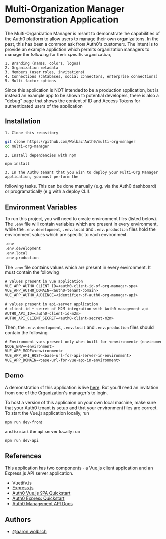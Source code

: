 
# Multi-Organization Manager Demonstration Application

The Multi-Organization Manager is meant to demonstrate the capabilities of the Auth0 platform to allow users to
manage their own organizaitons. In the past, this has been a common ask from Auth0's customers. The intent is
to provide an example appliction which permits organization managers to manage the following for their specific
organization;

    1. Branding (names, colors, logos)
    2. Organization metadata
    3. Members (user roles, invitations)
    4. Connections (databases, social connectors, enterprise connections)
    5. Multi-factor options

Since this application is NOT intended to be a production application, but is instead an example app to be shown
to potential developers, there is also a "debug" page that shows the content of ID and Access Tokens for authenticated
users of the application.

## Installation

    1. Clone this repository
```bash
git clone https://github.com/WolbachAuth0/multi-org-manager
cd multi-org-manager
```

    2. Install dependencies with npm
```bash
npm install
```

    3. In the Auth0 tenant that you wish to deploy your Multi-Org Manager application, you must perform the
following tasks. This can be done manually (e.g. via the Auth0 dashboard) or programatically (e.g with a deploy CLI).

## Environment Variables

To run this project, you will need to create environment files (listed below). The `.env` file will contain
variables which are present in every environment, while the `.env.development`, `.env.local` and 
`.env.production` files hold the environment values which are specific to each environment. 

```txt
.env
.env.development
.env.local
.env.production
```

The `.env` file contains values which are present in every environment. It must contain the following 

```txt
# values present in vue application
VUE_APP_AUTH0_CLIENT_ID=<auth0-client-id-of-org-manager-spa>
VUE_APP_AUTH0_DOMAIN=<auth0-tenant-domain>
VUE_APP_AUTH0_AUDIENCE=<identifier-of-auth0-org-manager-api>

# values present in api-server application
# client-id + secret of M2M integration with Auth0 management api
AUTH0_API_ID=<auth0-client-id-m2m>
AUTH0_API_CLIENT_SECRET=<auth0-client-secret-m2m>
```

Then, the `.env.development`, `.env.local` and `.env.production` files should contain the following

```txt
# Environment vars present only when built for <environment> (enviroment = development, local or production)
NODE_ENV=<environment>
VUE_APP_MODE=<environment>
VUE_APP_API_HOST=<base-url-for-api-server-in-environment>
VUE_APP_DOMAIN=<base-url-for-vue-app-in-environment>
```

## Demo

A demonstration of this application is live [here](https://multi-org-manager.herokuapp.com/). But you'll need an 
invitation from one of the Organization's manager's to login.

To host a version of this applicaion on your own local machine, make sure that your Auth0 tenant is setup and that your
environment files are correct. To start the Vue.js application locally, run
```bash
npm run dev-front
```
and to start the api server locally run
```bash
npm run dev-api
```

## References

This application has two components - a Vue.js client application and an Express.js API server application.
 - [Vuetify.js](https://vuetifyjs.com/)
 - [Express.js](https://expressjs.com/)
 - [Auth0 Vue.js SPA Quickstart](https://auth0.com/docs/quickstart/spa/vuejs)
 - [Auth0 Express Quickstart](https://auth0.com/docs/quickstart/backend/nodejs/01-authorization)
 - [Auth0 Management API Docs](https://auth0.com/docs/api/management/v2)

## Authors

- [@aaron.wolbach](https://github.com/WolbachAuth0)

